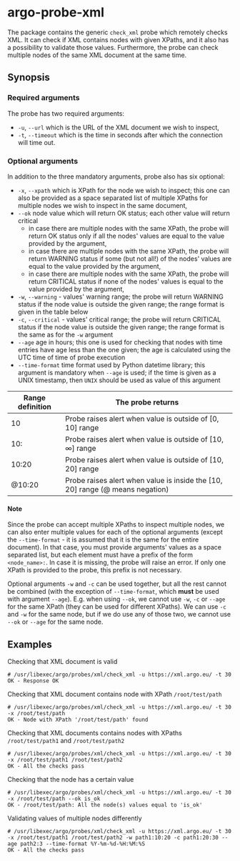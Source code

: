 # argo-probe-xml

The package contains the generic `check_xml` probe which remotely checks XML. It can check if XML contains nodes with given XPaths, and it also has a possibility to validate those values. Furthermore, the probe can check multiple nodes of the same XML document at the same time.

## Synopsis

### Required arguments

The probe has two required arguments: 

* `-u`, `--url` which is the URL of the XML document we wish to inspect,
* `-t`, `--timeout` which is the time in seconds after which the connection will time out.

### Optional arguments

In addition to the three mandatory arguments, probe also has six optional:

* `-x`, `--xpath` which is XPath for the node we wish to inspect; this one can also be provided as a space separated list of multiple XPaths for multiple nodes we wish to inspect in the same document,
* `--ok` node value which will return OK status; each other value will return critical
  * in case there are multiple nodes with the same XPath, the probe will return OK status only if all the nodes' values are equal to the value provided by the argument,
  * in case there are multiple nodes with the same XPath, the probe will return WARNING status if some (but not all!) of the nodes' values are equal to the value provided by the argument,
  * in case there are multiple nodes with the same XPath, the probe will return CRITICAL status if none of the nodes' values is equal to the value provided by the argument,
* `-w`, `--warning` - values' warning range; the probe will return WARNING status if the node value is outside the given range; the range format is given in the table below
* `-c`, `--critical` - values' critical range; the probe will return CRITICAL status if the node value is outside the given range; the range format is the same as for the `-w` argument
* `--age` age in hours; this one is used for checking that nodes with time entries have age less than the one given; the age is calculated using the UTC time of time of probe execution
* `--time-format` time format used by Python datetime library; this argument is mandatory when `--age` is used; if the time is given as a UNIX timestamp, then `UNIX` should be used as value of this argument
 
| Range definition | The probe returns |
| --- | --- |
| 10 | Probe raises alert when value is outside of [0, 10] range |
|10: | Probe raises alert when value is outside of [10, &infin;] range |
|10:20| Probe raises alert when value is outside of [10, 20] range |
|@10:20| Probe raises alert when value is inside the [10, 20] range (@ means negation)|

#### Note

Since the probe can accept multiple XPaths to inspect multiple nodes, we can also enter multiple values for each of the optional arguments (except the `--time-format` - it is assumed that it is the same for the entire document). In that case, you must provide arguments' values as a space separated list, but each element must have a prefix of the form `<node_name>:`. In case it is missing, the probe will raise an error. If only one XPath is provided to the probe, this prefix is not necessary.

Optional arguments `-w` and `-c` can be used together, but all the rest cannot be combined (with the exception of `--time-format`, which **must** be used with argument `--age`). E.g. when using `--ok`, we cannot use `-w`, `-c` or `--age` for the same XPath (they can be used for different XPaths). We can use `-c` and `-w` for the same node, but if we do use any of those two, we cannot use `--ok` or `--age` for the same node.


## Examples

Checking that XML document is valid

```
# /usr/libexec/argo/probes/xml/check_xml -u https://xml.argo.eu/ -t 30 
OK - Response OK
```

Checking that XML document contains node with XPath `/root/test/path`

```
# /usr/libexec/argo/probes/xml/check_xml -u https://xml.argo.eu/ -t 30 -x /root/test/path
OK - Node with XPath '/root/test/path' found
```

Checking that XML documents contains nodes with XPaths `/root/test/path1` and `/root/test/path2`

```
# /usr/libexec/argo/probes/xml/check_xml -u https://xml.argo.eu/ -t 30 -x /root/test/path1 /root/test/path2
OK - All the checks pass
```

Checking that the node has a certain value

```
# /usr/libexec/argo/probes/xml/check_xml -u https://xml.argo.eu/ -t 30 -x /root/test/path --ok is_ok
OK - /root/test/path: All the node(s) values equal to 'is_ok'
```

Validating values of multiple nodes differently

```
# /usr/libexec/argo/probes/xml/check_xml -u https://xml.argo.eu/ -t 30 -x /root/test/path1 /root/test/path2 -w path1:10:20 -c path1:20:30 --age path2:3 --time-format %Y-%m-%d-%H:%M:%S
OK - All the checks pass
```
